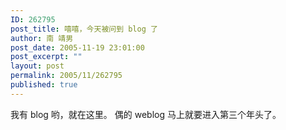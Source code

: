 ```yaml
---
ID: 262795
post_title: 嘻嘻，今天被问到 blog 了
author: 南 靖男
post_date: 2005-11-19 23:01:00
post_excerpt: ""
layout: post
permalink: 2005/11/262795
published: true
---
```

我有 blog 哟，就在这里。
偶的 weblog 马上就要进入第三个年头了。